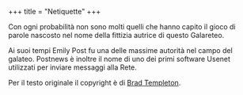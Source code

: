 +++
title = "Netiquette"
+++

Con ogni probabilità non sono molti quelli che hanno capito il gioco di parole nascosto nel nome della fittizia autrice di questo Galareteo.

Ai suoi tempi Emily Post fu una delle massime autorità nel campo del galateo. Postnews è inoltre il nome di uno dei primi software Usenet utilizzati per inviare messaggi alla Rete.

Per il testo originale il copyright è di [Brad Templeton](https://www.templetons.com/brad/emily.html).
